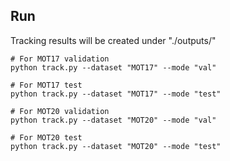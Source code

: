 ## Run
Tracking results will be created under "./outputs/"

```
# For MOT17 validation
python track.py --dataset "MOT17" --mode "val"

# For MOT17 test
python track.py --dataset "MOT17" --mode "test"

# For MOT20 validation
python track.py --dataset "MOT20" --mode "val"

# For MOT20 test
python track.py --dataset "MOT20" --mode "test"
```
